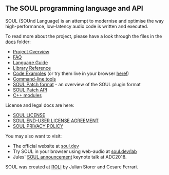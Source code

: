 ## The SOUL programming language and API

SOUL (SOUnd Language) is an attempt to modernise and optimise the way high-performance, low-latency audio code is written and executed.

To read more about the project, please have a look through the files in the [docs](./docs/) folder:

- [Project Overview](./docs/SOUL_Overview.md)
- [FAQ](./docs/SOUL_FAQ.md)
- [Language Guide](./docs/SOUL_Language.md)
- [Library Reference](https://soul-lang.github.io/SOUL/docs/soul_library.html)
- [Code Examples](https://github.com/soul-lang/SOUL/tree/master/examples) (or try them live in your browser [here!](https://soul.dev/examples))
- [Command-line tools](./docs/SOUL_Command.md)
- [SOUL Patch format](./docs/SOUL_Patch_Format.md) - an overview of the SOUL plugin format
- [SOUL Patch API](https://github.com/soul-lang/SOUL/tree/master/include/soul/patch)
- [C++ modules](https://github.com/soul-lang/SOUL/tree/master/source/modules)

License and legal docs are here:

- [SOUL LICENSE](./LICENSE.md)
- [SOUL END-USER LICENSE AGREEMENT](./SOUL-EULA.md)
- [SOUL PRIVACY POLICY](./SOUL-PRIVACY-POLICY.md)

You may also want to visit:

- The official website at [soul.dev](https://soul.dev)
- Try SOUL in your browser using web-audio at [soul.dev/lab](https://soul.dev/lab)
- Jules' [SOUL announcement](https://youtu.be/-GhleKNaPdk?t=910) keynote talk at ADC2018.

SOUL was created at [ROLI](https://roli.com) by Julian Storer and Cesare Ferrari.
